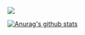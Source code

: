 ![](https://komarev.com/ghpvc/?username=your-github-aayodipe&label=PROFILE+VIEWS)

[![Anurag's github stats](https://github-readme-stats.vercel.app/api?username=aayodipe)](https://github.com/anuraghazra/github-readme-stats)

<!--
**aayodipe/aayodipe** is a ✨ _special_ ✨ repository because its `README.md` (this file) appears on your GitHub profile.

Here are some ideas to get you started:

- 🔭 I’m currently working on ...
- 🌱 I’m currently learning ...
- 👯 I’m looking to collaborate on ...
- 🤔 I’m looking for help with ...
- 💬 Ask me about ...
- 📫 How to reach me: ...
- 😄 Pronouns: ...
- ⚡ Fun fact: ...
-->

